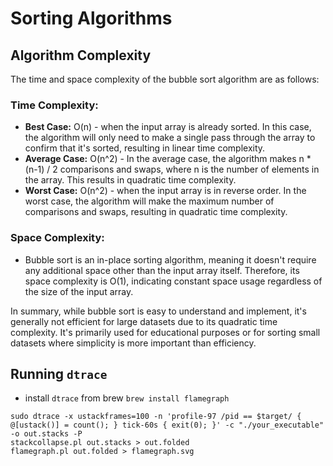 # Sorting Algorithms

## Algorithm Complexity

The time and space complexity of the bubble sort algorithm are as follows:

### Time Complexity:
- **Best Case:** O(n) - when the input array is already sorted. In this case, the algorithm will only need to make a single pass through the array to confirm that it's sorted, resulting in linear time complexity.
- **Average Case:** O(n^2) - In the average case, the algorithm makes n * (n-1) / 2 comparisons and swaps, where n is the number of elements in the array. This results in quadratic time complexity.
- **Worst Case:** O(n^2) - when the input array is in reverse order. In the worst case, the algorithm will make the maximum number of comparisons and swaps, resulting in quadratic time complexity.

### Space Complexity:
- Bubble sort is an in-place sorting algorithm, meaning it doesn't require any additional space other than the input array itself. Therefore, its space complexity is O(1), indicating constant space usage regardless of the size of the input array.

In summary, while bubble sort is easy to understand and implement, it's generally not efficient for large datasets due to its quadratic time complexity. It's primarily used for educational purposes or for sorting small datasets where simplicity is more important than efficiency.


## Running `dtrace` 

- install `dtrace` from brew `brew install flamegraph`
  
```
sudo dtrace -x ustackframes=100 -n 'profile-97 /pid == $target/ { @[ustack()] = count(); } tick-60s { exit(0); }' -c "./your_executable" -o out.stacks -P
stackcollapse.pl out.stacks > out.folded
flamegraph.pl out.folded > flamegraph.svg 
```